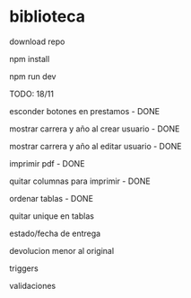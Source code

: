 # biblioteca

download repo

npm install

npm run dev

TODO: 18/11

esconder botones en prestamos - DONE

mostrar carrera y año al crear usuario - DONE

mostrar carrera y año al editar usuario - DONE

imprimir pdf - DONE

quitar columnas para imprimir - DONE

ordenar tablas - DONE

quitar unique en tablas

estado/fecha de entrega

devolucion menor al original

triggers

validaciones
